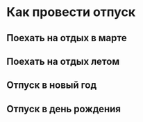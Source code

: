 # Как провести отпуск

## Поехать на отдых в марте

## Поехать на отдых летом

## Отпуск в новый год

## Отпуск в день рождения